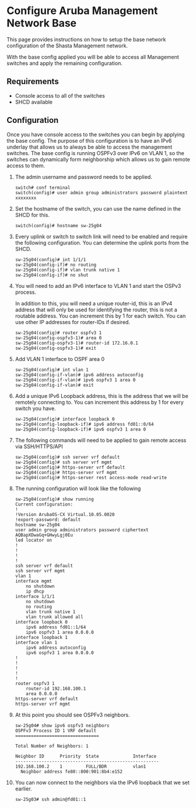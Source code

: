 # Configure Aruba Management Network Base

This page provides instructions on how to setup the base network configuration of the Shasta Management network.

With the base config applied you will be able to access all Management switches and apply the remaining configuration. 

## Requirements

- Console access to all of the switches
- SHCD available

## Configuration

Once you have console access to the switches you can begin by applying the base config.
The purpose of this configuration is to have an IPv6 underlay that allows us to always be able to access the management switches.
The base config is running OSPFv3 over IPv6 on VLAN 1, so the switches can dynamically form neighborship which allows us to gain remote access to them. 

1. The admin username and password needs to be applied.

   ```
   switch# conf terminal
   switch(config)# user admin group administrators password plaintext xxxxxxxx
   ```
1. Set the hostname of the switch, you can use the name defined in the SHCD for this.

   ```
   switch(config)# hostname sw-25g04
   ```
1. Every uplink or switch to switch link will need to be enabled and require the following configuration.
   You can determine the uplink ports from the SHCD.

   ```
   sw-25g04(config)# int 1/1/1
   sw-25g04(config-if)# no routing 
   sw-25g04(config-if)# vlan trunk native 1
   sw-25g04(config-if)# no shut
   ```
1. You will need to add an IPv6 interface to VLAN 1 and start the OSPv3 process.

   In addition to this, you will need a unique router-id, this is an IPv4 address that will only be used for
   identifying the router, this is not a routable address. You can increment this by 1 for each switch. You can use other IP addresses for router-IDs if desired. 

   ```
   sw-25g04(config)# router ospfv3 1
   sw-25g04(config-ospfv3-1)# area 0
   sw-25g04(config-ospfv3-1)# router-id 172.16.0.1
   sw-25g04(config-ospfv3-1)# exit
   ```
1. Add VLAN 1 interface to OSPF area 0

   ```
   sw-25g04(config)# int vlan 1
   sw-25g04(config-if-vlan)# ipv6 address autoconfig
   sw-25g04(config-if-vlan)# ipv6 ospfv3 1 area 0
   sw-25g04(config-if-vlan)# exit
   ```
1. Add a unique IPv6 Loopback address, this is the address that we will be remotely connecting to.
   You can increment this address by 1 for every switch you have.

   ```
   sw-25g04(config)# interface loopback 0
   sw-25g04(config-loopback-if)# ipv6 address fd01::0/64
   sw-25g04(config-loopback-if)# ipv6 ospfv3 1 area 0
   ```
1. The following commands will need to be applied to gain remote access via SSH/HTTPS/API

   ```
   sw-25g04(config)# ssh server vrf default
   sw-25g04(config)# ssh server vrf mgmt
   sw-25g04(config)# https-server vrf default
   sw-25g04(config)# https-server vrf mgmt
   sw-25g04(config)# https-server rest access-mode read-write
   ```
1. The running configuration will look like the following

   ```
   sw-25g04(config)# show running
   Current configuration:
   !
   !Version ArubaOS-CX Virtual.10.05.0020
   !export-password: default
   hostname sw-25g04
   user admin group administrators password ciphertext AQBapXDwaGq+GHwyLgj0Eu
   led locator on
   !
   !
   !
   !
   ssh server vrf default
   ssh server vrf mgmt
   vlan 1
   interface mgmt
       no shutdown
       ip dhcp
   interface 1/1/1
       no shutdown
       no routing
       vlan trunk native 1
       vlan trunk allowed all
   interface loopback 0
       ipv6 address fd01::1/64                                     
       ipv6 ospfv3 1 area 0.0.0.0
   interface loopback 1
   interface vlan 1
       ipv6 address autoconfig
       ipv6 ospfv3 1 area 0.0.0.0
   !
   !
   !
   !
   !
   router ospfv3 1
       router-id 192.168.100.1
       area 0.0.0.0
   https-server vrf default
   https-server vrf mgmt
   ```

1. At this point you should see OSPFv3 neighbors.
   ```
   sw-25g04# show ipv6 ospfv3 neighbors 
   OSPFv3 Process ID 1 VRF default
   ================================
   
   Total Number of Neighbors: 1
   
   Neighbor ID      Priority  State             Interface
   -------------------------------------------------------
   192.168.100.2    1         FULL/BDR          vlan1             
     Neighbor address fe80::800:901:8b4:e152
   ```

1. You can now connect to the neighbors via the IPv6 loopback that we set earlier.

   ```
   sw-25g03# ssh admin@fd01::1
   ```

